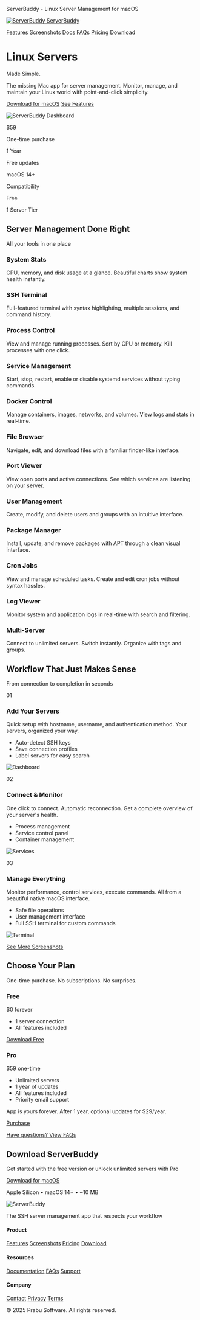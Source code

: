 ServerBuddy - Linux Server Management for macOS        

 [![ServerBuddy](/images/icon-256.png) ServerBuddy](/)

[Features](/#features) [Screenshots](/screenshots) [Docs](/docs) [FAQs](/faqs) [Pricing](/#pricing) [Download](/#download)

# Linux Servers  
Made Simple.

The missing Mac app for server management. Monitor, manage, and maintain your Linux world with point-and-click simplicity.

[Download for macOS](#download) [See Features](#features)

![ServerBuddy Dashboard](/images/screenshots/light-mode.png)

$59

One-time purchase

1 Year

Free updates

macOS 14+

Compatibility

Free

1 Server Tier

## Server Management Done Right

All your tools in one place

### System Stats

CPU, memory, and disk usage at a glance. Beautiful charts show system health instantly.

### SSH Terminal

Full-featured terminal with syntax highlighting, multiple sessions, and command history.

### Process Control

View and manage running processes. Sort by CPU or memory. Kill processes with one click.

### Service Management

Start, stop, restart, enable or disable systemd services without typing commands.

### Docker Control

Manage containers, images, networks, and volumes. View logs and stats in real-time.

### File Browser

Navigate, edit, and download files with a familiar finder-like interface.

### Port Viewer

View open ports and active connections. See which services are listening on your server.

### User Management

Create, modify, and delete users and groups with an intuitive interface.

### Package Manager

Install, update, and remove packages with APT through a clean visual interface.

### Cron Jobs

View and manage scheduled tasks. Create and edit cron jobs without syntax hassles.

### Log Viewer

Monitor system and application logs in real-time with search and filtering.

### Multi-Server

Connect to unlimited servers. Switch instantly. Organize with tags and groups.

## Workflow That Just Makes Sense

From connection to completion in seconds

01

### Add Your Servers

Quick setup with hostname, username, and authentication method. Your servers, organized your way.

*   Auto-detect SSH keys
*   Save connection profiles
*   Label servers for easy search

![Dashboard](/images/screenshots/dashboard-connected.png)

02

### Connect & Monitor

One click to connect. Automatic reconnection. Get a complete overview of your server's health.

*   Process management
*   Service control panel
*   Container management

![Services](/images/screenshots/services.png)

03

### Manage Everything

Monitor performance, control services, execute commands. All from a beautiful native macOS interface.

*   Safe file operations
*   User management interface
*   Full SSH terminal for custom commands

![Terminal](/images/screenshots/terminal.png)

[See More Screenshots](/screenshots)

## Choose Your Plan

One-time purchase. No subscriptions. No surprises.

### Free

$0 forever

*   1 server connection
*   All features included

[Download Free](#download)

### Pro

$59 one-time

*   Unlimited servers
*   1 year of updates
*   All features included
*   Priority email support

App is yours forever. After 1 year, optional updates for $29/year.

[Purchase](#purchase)

[Have questions? View FAQs](/faqs)

## Download ServerBuddy

Get started with the free version or unlock unlimited servers with Pro

[Download for macOS](https://serverbuddy.app/downloads/latest)

Apple Silicon • macOS 14+ • ~10 MB

![ServerBuddy](/images/icon-64.png)

The SSH server management app that respects your workflow

#### Product

[Features](/#features) [Screenshots](/screenshots) [Pricing](/#pricing) [Download](/#download)

#### Resources

[Documentation](/docs) [FAQs](/faqs) [Support](/support)

#### Company

[Contact](#) [Privacy](/privacy) [Terms](/terms)

© 2025 Prabu Software. All rights reserved.